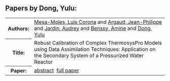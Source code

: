 <h2>Papers by Dong, Yulu:</h2>
<!-- Begin papers -->
<table>
<tr><th>Authors:</th><td>
<a href="../authors/author_164.html">Mesa-Moles, Luis Corona</a> and 
<a href="../authors/author_006.html">Argaud, Jean-Philippe</a> and 
<a href="../authors/author_114.html">Jardin, Audrey</a> and 
<a href="../authors/author_019.html">Benssy, Amine</a> and 
<a href="../authors/author_052.html">Dong, Yulu</a>
</td></tr>
<tr><th>Title:  </th><td>Robust Calibration of Complex ThermosysPro Models using Data Assimilation Techniques: Application on the Secondary System of a Pressurized Water Reactor</td></tr>
<tr><th>Paper:  </th><td><a href="../abstracts/Modelica2019abstract5B1.pdf">abstract</a>&nbsp;&nbsp;<a href="../papers/Modelica2019paper5B1.pdf">full paper</a></td></tr>
</table>
<br>
<!-- End papers -->